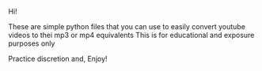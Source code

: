 Hi!

These are simple python files that you can use to easily convert youtube videos to thei mp3 or mp4 equivalents
This is for educational and exposure purposes only

Practice discretion and,
Enjoy!
